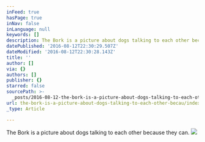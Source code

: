 ```yaml
---
inFeed: true
hasPage: true
inNav: false
inLanguage: null
keywords: []
description: The Bork is a picture about dogs talking to each other because they can.
datePublished: '2016-08-12T22:30:29.507Z'
dateModified: '2016-08-12T22:30:28.143Z'
title: ''
author: []
via: {}
authors: []
publisher: {}
starred: false
sourcePath: >-
  _posts/2016-08-12-the-bork-is-a-picture-about-dogs-talking-to-each-other-becau.md
url: the-bork-is-a-picture-about-dogs-talking-to-each-other-becau/index.html
_type: Article

---
```

The Bork is a picture about dogs talking to each other because they can.
![](https://the-grid-user-content.s3-us-west-2.amazonaws.com/020f2307-a1a2-4707-b89f-ed18ca2b3216.jpg)
